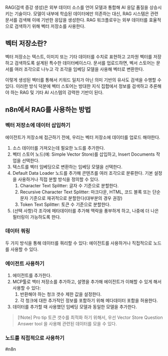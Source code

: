 RAG(검색 증강 생성)은 외부 데이터 소스를 언어 모델과 통합해 AI 응답 품질을 상승시키는 기술이다. 모델이 내부에 학습된 데이터에만 의존하는 대신, RAG 시스템은 관련 문서를 검색해 이에 기반한 응답을 생성한다. RAG 워크플로우는 외부 데이터를 효율적으로 검색하기 위해 벡터 저장소를 사용한다.

## 벡터 저장소란?
벡터 저장소는 텍스트, 이미지 또는 기타 데이터를 수치로 표현하고 고차원 벡터를 저장하고 검색하도록 설계된 특수한 데이터베이스다. 문서를 업로드하면, 벡서 스토어는 문서를 여러 조각으로 나누고 각 조각을 임베딩 모델을 사용해 벡터로 변환한다.

이렇게 생성된 벡터를 통해서 키워드 일치가 아닌 의미 기반의 유사도 검색을 수행할 수 있다. 이러한 방식 덕분에 벡터 스토어는 방대한 지식 집합에서 정보를 검색하고 추론해야 하는 RAG 및 기타 AI 시스템의 강력한 기반이 된다.

## n8n에서 RAG를 사용하는 방법
### 벡터 저장소에 데이터 삽입하기
에이전트가 저장소에 접근하기 전에, 우리는 벡터 저장소에 데이터를 업로드 해야한다.
1. 소스 데이터를 가져오는데 필요한 노드를 추가한다.
2. 벡터 스토어 노드(예: Simple Vector Store)를 삽입하고, Insert Documents 작업을 선택한다.
3. 텍스트를 벡터 임베딩으로 변환하는 임베딩 모델을 선택한다.
4. Default Data Loader 노드를 추가해 콘텐츠를 여러 조각으로 분류한다. 기본 설정을 사용하거나 직접 분할 방식을 정의할 수 있다.
	1. Character Text Splitter: 글자 수 기준으로 분할한다.
	2. Recursive Character Text Splitter: 마크다운, HTML, 코드 블록 또는 단순 문자 기준으로 재귀적으로 분할한다(대부분의 경우 권장)
	3. Token Text Splitter: 토큰 수 기준으로 분할한다.
5. (선택 사항)각 조각에 메타데이터를 추가해 맥락을 풍부하게 하고, 나중에 더 나은 필터링이 가능하도록 한다.

### 데이터 쿼링
두 가지 방식을 통해 데이터를 쿼리할 수 있다: 에이전트를 사용하거나 직접적으로 노드를 사용할 수 있다.

### 에이전트 사용하기
1. 에이전트를 추가한다.
2. MCP툴로 백터 저장소를 추가하고, 설명을 추가해 에이전트가 이해할 수 있게 해서 사용할 수 있다:
	1. 반환해야 하는 청크 갯수 제한 값을 설정한다.
	2. 각 청크에 대한 추가적인 정보를 포함하기 위해 메다데이터 포함을 허용한다.
3. 데이터를 추가할 때 사용했던 임베딩 모델과 동일한 모델을 추가한다.

> [!Note] Pro tip
> 토큰 갯수를 최적화 하기 위해서, 우선 Vector Store Question Answer tool 을 사용해 관련된 데이터를 모을 수 있다.

### 노드를 직접적으로 사용하기



#n8n 